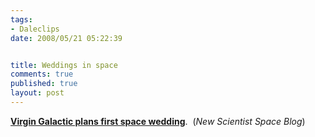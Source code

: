 ```yaml
--- 
tags:
- Daleclips
date: 2008/05/21 05:22:39


title: Weddings in space
comments: true
published: true
layout: post
---
```


<strong><a href="http://www.newscientist.com/blog/space/2008/04/virgin-galactic-plans-marriage-in-space.html">Virgin Galactic plans first space wedding</a></strong>.  (<em>New Scientist Space Blog</em>)
